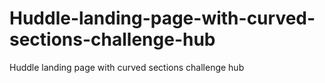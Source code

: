 # Huddle-landing-page-with-curved-sections-challenge-hub
Huddle landing page with curved sections challenge hub
